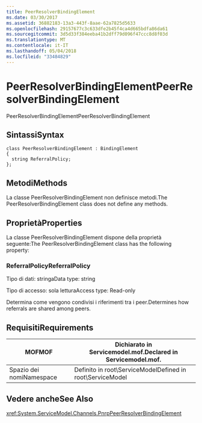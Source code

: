 ```yaml
---
title: PeerResolverBindingElement
ms.date: 03/30/2017
ms.assetid: 36882183-13a3-443f-8aae-62a7825d5633
ms.openlocfilehash: 29157677c3c633dfe2b45f4ca4d665bdfa86da61
ms.sourcegitcommit: 3d5d33f384eeba41b2dff79d096f47ccc8d8f03d
ms.translationtype: MT
ms.contentlocale: it-IT
ms.lasthandoff: 05/04/2018
ms.locfileid: "33484829"
---
```

# <a name="peerresolverbindingelement"></a><span data-ttu-id="93549-102">PeerResolverBindingElement</span><span class="sxs-lookup"><span data-stu-id="93549-102">PeerResolverBindingElement</span></span>
<span data-ttu-id="93549-103">PeerResolverBindingElement</span><span class="sxs-lookup"><span data-stu-id="93549-103">PeerResolverBindingElement</span></span>  
  
## <a name="syntax"></a><span data-ttu-id="93549-104">Sintassi</span><span class="sxs-lookup"><span data-stu-id="93549-104">Syntax</span></span>  
  
```  
class PeerResolverBindingElement : BindingElement  
{  
  string ReferralPolicy;  
};  
```  
  
## <a name="methods"></a><span data-ttu-id="93549-105">Metodi</span><span class="sxs-lookup"><span data-stu-id="93549-105">Methods</span></span>  
 <span data-ttu-id="93549-106">La classe PeerResolverBindingElement non definisce metodi.</span><span class="sxs-lookup"><span data-stu-id="93549-106">The PeerResolverBindingElement class does not define any methods.</span></span>  
  
## <a name="properties"></a><span data-ttu-id="93549-107">Proprietà</span><span class="sxs-lookup"><span data-stu-id="93549-107">Properties</span></span>  
 <span data-ttu-id="93549-108">La classe PeerResolverBindingElement dispone della proprietà seguente:</span><span class="sxs-lookup"><span data-stu-id="93549-108">The PeerResolverBindingElement class has the following property:</span></span>  
  
### <a name="referralpolicy"></a><span data-ttu-id="93549-109">ReferralPolicy</span><span class="sxs-lookup"><span data-stu-id="93549-109">ReferralPolicy</span></span>  
 <span data-ttu-id="93549-110">Tipo di dati: stringa</span><span class="sxs-lookup"><span data-stu-id="93549-110">Data type: string</span></span>  
  
 <span data-ttu-id="93549-111">Tipo di accesso: sola lettura</span><span class="sxs-lookup"><span data-stu-id="93549-111">Access type: Read-only</span></span>  
  
 <span data-ttu-id="93549-112">Determina come vengono condivisi i riferimenti tra i peer.</span><span class="sxs-lookup"><span data-stu-id="93549-112">Determines how referrals are shared among peers.</span></span>  
  
## <a name="requirements"></a><span data-ttu-id="93549-113">Requisiti</span><span class="sxs-lookup"><span data-stu-id="93549-113">Requirements</span></span>  
  
|<span data-ttu-id="93549-114">MOF</span><span class="sxs-lookup"><span data-stu-id="93549-114">MOF</span></span>|<span data-ttu-id="93549-115">Dichiarato in Servicemodel.mof.</span><span class="sxs-lookup"><span data-stu-id="93549-115">Declared in Servicemodel.mof.</span></span>|  
|---------|-----------------------------------|  
|<span data-ttu-id="93549-116">Spazio dei nomi</span><span class="sxs-lookup"><span data-stu-id="93549-116">Namespace</span></span>|<span data-ttu-id="93549-117">Definito in root\ServiceModel</span><span class="sxs-lookup"><span data-stu-id="93549-117">Defined in root\ServiceModel</span></span>|  
  
## <a name="see-also"></a><span data-ttu-id="93549-118">Vedere anche</span><span class="sxs-lookup"><span data-stu-id="93549-118">See Also</span></span>  
 <xref:System.ServiceModel.Channels.PnrpPeerResolverBindingElement>
